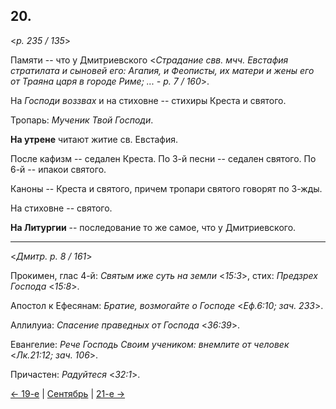 
## 20.

<*p. 235 / 135*>

Памяти -- что у Дмитриевского 
<*Страдание свв. мчч. Евстафия стратилата и сыновей его: Агапия, и Феописты, их матери и жены его от Траяна царя в городе Риме; ... - p. 7 / 160*>. 

На *Господи воззвах* и на стиховне -- стихиры Креста и святого. 

Тропарь: *Мученик Твой Господи*. 

**На утрене** читают житие св. Евстафия. 

После кафизм -- седален Креста. 
По 3-й песни -- седален святого. 
По 6-й -- ипакои святого. 

Каноны -- Креста и святого, причем тропари святого говорят по 3-жды.

На стиховне -- святого. 

**На Литургии** -- последование то же самое, что у Дмитриевского. 

---

<*Дмитр. p. 8 / 161*>

Прокимен, глас 4-й: *Святым иже суть на земли* <*15:3*>, стих: *Предзрех Господа* <*15:8*>. 

Апостол к Ефесянам: *Братие, возмогайте о Господе* <*Еф.6:10; зач. 233*>. 

Аллилуиа: *Спасение праведных от Господа* <*36:39*>.
 
Евангелие: *Рече Господь Своим учеником: внемлите от человек* <*Лк.21:12; зач. 106*>. 
 
Причастен: *Радуйтеся* <*32:1*>. 
 
[← 19-е](09_19_GMT.ru.md) | [Сентябрь](README.md#20-й) | [21-е →](09_21_GMT.ru.md)
